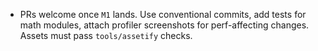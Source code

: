 - PRs welcome once `M1` lands. Use conventional commits, add tests for math modules, attach profiler screenshots for perf-affecting changes. Assets must pass `tools/assetify` checks.
